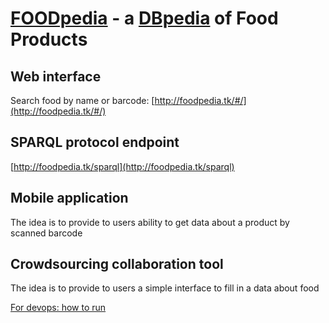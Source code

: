 # [FOODpedia](http://foodpedia.tk) - a [DBpedia](http://dbpedia.org/) of Food Products
## Web interface
Search food by name or barcode: [http://foodpedia.tk/#/](http://foodpedia.tk/#/)
## SPARQL protocol endpoint
[http://foodpedia.tk/sparql](http://foodpedia.tk/sparql)
## Mobile application
The idea is to provide to users ability to get data about a product by scanned barcode
## Crowdsourcing collaboration tool
The idea is to provide to users a simple interface to fill in a data about food


[For devops: how to run](deployment.md)

